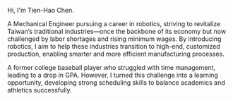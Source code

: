 Hi, I'm Tien-Hao Chen.

A Mechanical Engineer pursuing a career in robotics, striving to revitalize Taiwan’s traditional industries—once the backbone of its economy but now challenged by labor shortages and rising minimum wages. By introducing robotics, I aim to help these industries transition to high-end, customized production, enabling smarter and more efficient manufacturing processes.

A former college baseball player who struggled with time management, leading to a drop in GPA. However, I turned this challenge into a learning opportunity, developing strong scheduling skills to balance academics and athletics successfully.
